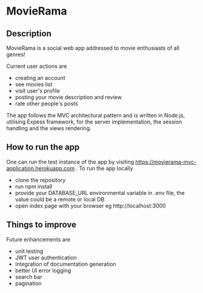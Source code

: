 # MovieRama

## Description

MovieRama is a social web app addressed to movie enthusiasts of all genres!

Current user actions are

- creating an account
- see movies list
- visit user's profile
- posting your movie description and review
- rate other people's posts

The app follows the MVC architectural pattern and is written in Node.js, utilising Expess framework,
for the server implementation, the session handling and the views rendering.

## How to run the app

One can run the test instance of the app by visiting https://movierama-mvc-application.herokuapp.com .
To run the app locally

- clone the repository
- run npm install
- provide your DATABASE_URL environmental variable in .env file, the value could be a remote or local DB
- open index page with your browser eg http://localhost:3000

## Things to improve

Future enhancements are

- unit testing
- JWT user authentication
- integration of documentation generation
- better UI error logging
- search bar
- pagination
